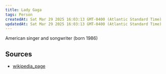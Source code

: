 ```yaml
---
title: Lady Gaga
tags: Person
createdAt: Sat Mar 29 2025 16:03:13 GMT-0400 (Atlantic Standard Time)
updatedAt: Sat Mar 29 2025 16:03:13 GMT-0400 (Atlantic Standard Time)
---
```



American singer and songwriter (born 1986)



## Sources
- [wikipedia_page](https://en.wikipedia.org/wiki/Lady_Gaga)

